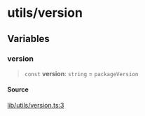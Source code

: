# utils/version

## Variables

### version

> `const` **version**: `string` = `packageVersion`

#### Source

[lib/utils/version.ts:3](https://github.com/PufferFinance/puffer-sdk/blob/98122edc3ba140dd873a9312a311b44046586285/lib/utils/version.ts#L3)
